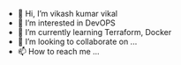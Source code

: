 - 👋 Hi, I’m vikash kumar vikal
- 👀 I’m interested in DevOPS
- 🌱 I’m currently learning Terraform, Docker
- 💞️ I’m looking to collaborate on ...
- 📫 How to reach me ...

<!---
vikal1992/vikal1992 is a ✨ special ✨ repository because its `README.md` (this file) appears on your GitHub profile.
You can click the Preview link to take a look at your changes.
--->

